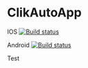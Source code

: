 # ClikAutoApp

IOS
[![Build status](https://build.appcenter.ms/v0.1/apps/1a3217c5-4926-4a6c-b510-24ffcf144324/branches/main/badge)](https://appcenter.ms)

Android
[![Build status](https://build.appcenter.ms/v0.1/apps/9a16f46a-3272-4c78-a458-8e1c0019e1be/branches/main/badge)](https://appcenter.ms)


Test
